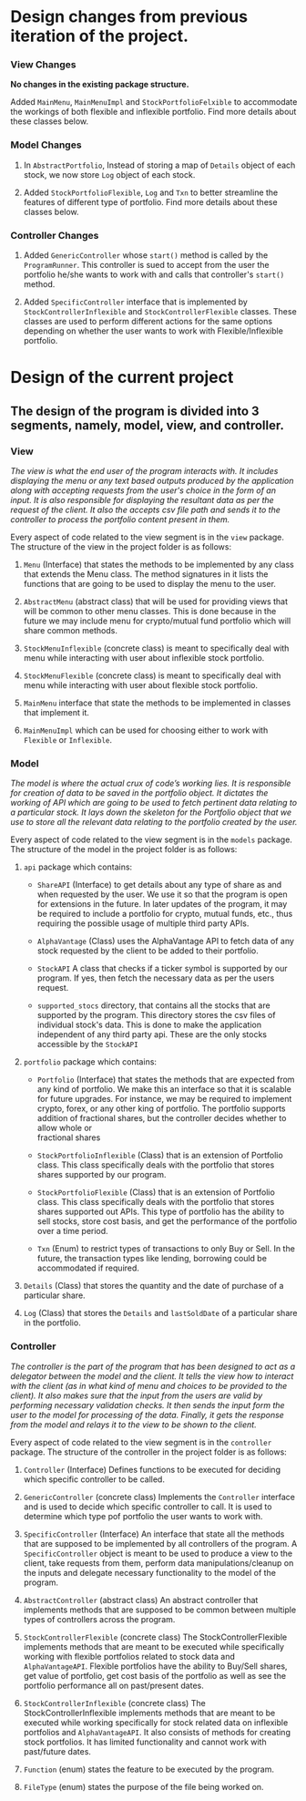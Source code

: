 # Design changes from previous iteration of the project.

### View Changes

**No changes in the existing package structure.**

Added `MainMenu`, `MainMenuImpl` and `StockPortfolioFelxible` to accommodate the workings of both
flexible and inflexible portfolio. Find more details about these classes below.

### Model Changes

1. In `AbstractPortfolio`, Instead of storing a map of `Details` object of each stock, we now
   store `Log` object of each stock.

2. Added `StockPortfolioFlexible`, `Log` and `Txn` to better streamline the features of different
   type of portfolio.
   Find more details about these classes below.

### Controller Changes

1. Added ```GenericController``` whose ```start()``` method is called by the ```ProgramRunner```.
   This controller is sued to accept from the user the portfolio he/she wants to work with and calls
   that controller's ```start()``` method.

2. Added ```SpecificController``` interface that is implemented by ```StockControllerInflexible```
   and ```StockControllerFlexible``` classes. These classes are used to perform different actions
   for the same options depending on whether the user wants to work with Flexible/Inflexible
   portfolio.

# Design of the current project

## The design of the program is divided into 3 segments, namely, model, view, and controller.

### View

*The view is what the end user of the program interacts with.
It includes displaying the menu or any text based outputs produced by the application along with
accepting requests from the user's choice in the form of an input.
It is also responsible for displaying the resultant data as per the request of the client.
It also the accepts csv file path and sends it to the controller to process the portfolio
content present in them.*

Every aspect of code related to the view segment is in the `view` package.
The structure of the view in the project folder is as follows:

1. `Menu` (Interface) that states the methods to be implemented by any class that extends
   the Menu class. The method signatures in it lists the functions that are going to be used to
   display the menu to the user.

2. `AbstractMenu` (abstract class) that will be used for providing views that will be
   common to other menu classes. This is done because in the future we may include menu for
   crypto/mutual fund portfolio which will share common methods.

3. `StockMenuInflexible` (concrete class) is meant to specifically deal with menu while interacting
   with
   user about inflexible stock portfolio.

4. `StockMenuFlexible` (concrete class) is meant to specifically deal with menu while interacting
   with
   user about flexible stock portfolio.

5. `MainMenu` interface that state the methods to be implemented in classes that implement it.

6. `MainMenuImpl` which can be used for choosing either to work with `Flexible` or `Inflexible`.

### Model

*The model is where the actual crux of code’s working lies. It is responsible for creation of
data to be saved in the portfolio object. It dictates the working of API which are going to be
used to fetch pertinent data relating to a particular stock. It lays down the skeleton for the
Portfolio object that we use to store all the relevant data relating to the portfolio created
by the user.*

Every aspect of code related to the view segment is in the `models` package.
The structure of the model in the project folder is as follows:

1. `api` package which contains:
    - `ShareAPI` (Interface) to get details about any type of share as and when requested by the
      user. We use it so that the program is open for extensions in the future. In later updates
      of the program, it may be required to include a portfolio for crypto, mutual funds, etc.,
      thus requiring the possible usage of multiple third party APIs.

    - `AlphaVantage` (Class) uses the AlphaVantage API to fetch data of any stock requested by
      the client to be added to their portfolio.

    - `StockAPI` A class that checks if a ticker symbol is supported by our program.
      If yes, then fetch the necessary data as per the users request.

    - `supported_stocs` directory, that contains all the stocks that are supported by the program.
      This directory stores the csv files of individual stock's data. This is done to make the
      application independent of any third party api. These are the only stocks accessible by
      the `StockAPI`

2. `portfolio` package which contains:
    - `Portfolio` (Interface) that states the methods that are expected from any kind of portfolio.
      We make this an interface so that it is scalable for future upgrades. For instance, we may be
      required to implement crypto, forex, or any other king of portfolio. The portfolio supports
      addition of fractional shares, but the controller decides whether to allow whole or  
      fractional shares

    - `StockPortfolioInflexible` (Class) that is an extension of Portfolio class. This class
      specifically
      deals with the portfolio that stores shares supported by our program.

    - `StockPortfolioFlexible` (Class) that is an extension of Portfolio class. This class
      specifically
      deals with the portfolio that stores shares supported out APIs. This type of portfolio has the
      ability to sell stocks, store cost basis,
      and get the performance of the portfolio over a time period.

    - `Txn` (Enum)  to restrict types of transactions to only Buy or Sell. In the future, the
      transaction types like
      lending, borrowing could be accommodated if required.

3. `Details` (Class) that stores the quantity and the date of purchase of a particular share.

4. `Log` (Class) that stores the `Details` and `lastSoldDate` of a particular share in the
   portfolio.

### Controller

*The controller is the part of the program that has been designed to act as a delegator
between the model and the client. It tells the view how to interact with the client (as in
what kind of menu and choices to be provided to the client). It also makes sure that the
input from the users are valid by performing necessary validation checks. It then sends the
input form the user to the model for processing of the data. Finally, it gets the response from the
model and relays it to the view to be shown to the client.*

Every aspect of code related to the view segment is in the `controller` package.
The structure of the controller in the project folder is as follows:

1. `Controller` (Interface) Defines functions to be executed for deciding which specific controller
   to be called.
2. `GenericController` (concrete class) Implements the `Controller` interface and is used to decide
   which specific controller to call. It is used to determine which type pof portfolio the user
   wants to work with.
3. `SpecificController` (Interface) An interface that state all the methods that are supposed to be
   implemented by all controllers of the program. A `SpecificController` object is meant to be
   used to produce a view to the client, take requests from them, perform data manipulations/cleanup
   on the inputs and delegate necessary functionality to the model of the program.

4. `AbstractController` (abstract class) An abstract controller that implements methods that
   are supposed to be common between multiple types of controllers across the program.

5. `StockControllerFlexible` (concrete class) The StockControllerFlexible implements methods that
   are meant to be executed while specifically working with flexible portfolios related to stock
   data and `AlphaVantageAPI`. Flexible portfolios have the ability to Buy/Sell shares, get value of
   portfolio, get cost basis of the portfolio as well as see the portfolio performance all on
   past/present dates.
6. `StockControllerInflexible` (concrete class) The StockControllerInflexible implements methods
   that are meant to
   be executed while working specifically for stock related data on inflexible portfolios
   and `AlphaVantageAPI`. It also consists of
   methods for creating stock portfolios. It has limited functionality and cannot work with
   past/future dates.

7. `Function` (enum) states the feature to be executed by the program.
8. `FileType` (enum) states the purpose of the file being worked on.



